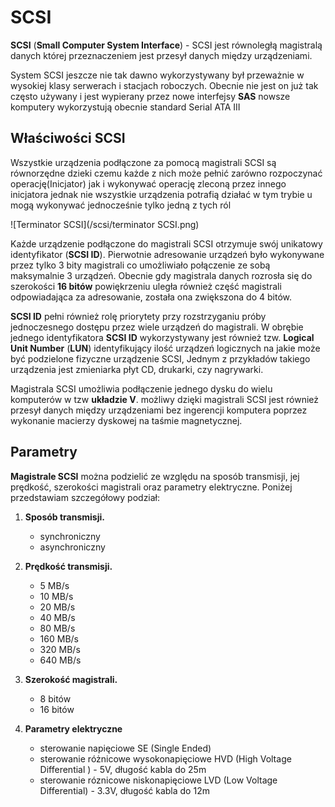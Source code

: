 # SCSI #
**SCSI** (**Small Computer System Interface**) - SCSI jest równoległą magistralą danych której przeznaczeniem jest 
przesył danych między urządzeniami.

System SCSI jeszcze nie tak dawno wykorzystywany był przeważnie w wysokiej klasy serwerach i stacjach roboczych.
Obecnie nie jest on już tak często używany i jest wypierany przez nowe interfejsy **SAS**
nowsze komputery wykorzystują obecnie standard Serial ATA III

## Właściwości SCSI ##
Wszystkie urządzenia podłączone za pomocą magistrali SCSI są równorzędne dzieki czemu każde z nich może pełnić
zarówno rozpoczynać operację(Inicjator) jak i wykonywać operację zleconą przez innego inicjatora
jednak nie wszystkie urządzenia potrafią działać w tym trybie u mogą wykonywać jednocześnie tylko jedną z tych ról

![Terminator SCSI](/scsi/terminator SCSI.png)


Każde urządzenie podłączone do magistrali SCSI otrzymuje swój unikatowy identyfikator (**SCSI ID**).
Pierwotnie adresowanie urządzeń było wykonywane przez tylko 3 bity magistrali co umożliwiało połączenie ze sobą maksymalnie 3
urządzeń. Obecnie gdy magistrala danych rozrosła się do szerokości **16 bitów** powiękrzeniu uległa również część magistrali 
odpowiadająca za adresowanie, została ona zwiększona do 4 bitów.

**SCSI ID** pełni również rolę priorytety przy rozstrzyganiu próby jednoczesnego dostępu przez wiele urządzeń do magistrali.
W obrębie jednego identyfikatora **SCSI ID** wykorzystywany jest również tzw. **Logical Unit Number** (**LUN**)
identyfikujący ilość urządzeń logicznych na jakie może być podzielone fizyczne urządzenie SCSI, Jednym z przykładów takiego
urządzenia jest zmieniarka płyt CD, drukarki, czy nagrywarki.

Magistrala SCSI umożliwia podłączenie jednego dysku do wielu komputerów w tzw **układzie V**.
możliwy dzięki magistrali SCSI jest również przesył danych między urządzeniami bez ingerencji komputera poprzez wykonanie
macierzy dyskowej na taśmie magnetycznej.

## Parametry ##
**Magistrale SCSI**  można podzielić ze względu na sposób transmisji, jej prędkość, szerokości magistrali 
oraz parametry elektryczne. Poniżej przedstawiam szczegółowy podział:

1. **Sposób transmisji.**

    * synchroniczny
    * asynchroniczny

2. **Prędkość transmisji.**

    * 5 MB/s
    * 10 MB/s
    * 20 MB/s
    * 40 MB/s
    * 80 MB/s
    * 160 MB/s
    * 320 MB/s
    * 640 MB/s

3. **Szerokość magistrali.**

    * 8 bitów 
    * 16 bitów

4. **Parametry elektryczne**

    * sterowanie napięciowe SE (Single Ended)
    * sterowanie różnicowe wysokonapięciowe HVD (High Voltage Differential ) - 5V, długość kabla do 25m
    * sterowanie róznicowe niskonapięciowe LVD (Low Voltage Differential) - 3.3V, długość kabla do 12m

